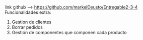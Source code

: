 link github --> https://github.com/markelDeusto/Entregable2-3-4
Funcionalidades extra:
  1. Gestion de clientes
  2. Borrar pedidos
  3. Gestión de componentes que componen cada producto
